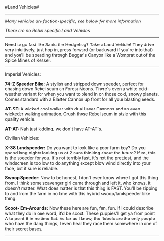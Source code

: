 #Land Vehicles#

****

*Many vehicles are faction-specific, see below for more information*

*There are no Rebel specific Land Vehicles*

****

Need to go fast like Sanic the Hedgehog?  Take a Land Vehicle!  They drive very intuitively, just hop in, press forward (or backward if you're into that) and you'll be speeding through Beggar's Canyon like a Womprat out of the Spice Mines of Kessel.

****

Imperial Vehicles:

**74-Z Speeder Bike:**  A stylish and stripped down speeder, perfect for chasing down Rebel scum on Forest Moons.  There's even a white cold-weather variant for when you want to blend in on those cold, snowy planets.  Comes standard with a Blaster Cannon up front for all your blasting needs.

**AT-ST:**  A wicked cool walker with dual Laser Cannons and an even wickeder walking animation.  Crush those Rebel scum in style with this quality vehicle.

**AT-AT:**  Nah just kidding, we don't have AT-AT's.

Civilian Vehicles:

**X-38 Landspeeder:**  Do you want to look like a poor farm boy?  Do you spend long nights looking up at 2 suns thinking about the future?  If so, this is the speeder for you.  It's not terribly fast, it's not the prettiest, and the windscreen is too low to do anything except blow wind directly into your face, but it sure is reliable.

**Swoop Speeder:**  Now to be honest, I don't even know where I got this thing from.  I think some scavenger girl came through and left it, who knows, it doesn't matter.  What does matter is that this thing is FAST.  You'll be zipping to and from the farm in no time with this hybrid swoop/landspeeder bike thing.

**Scoot-'Em-Arounds:**  Now these here are fun, fun, fun.  If I could describe what they do in one word, it'd be scoot.  These puppies'll get ya from point A to point B in no time flat.  As far as I know, the Rebels are the only people who have the dang things, I even hear they race them somewhere in one of their secret bases.

****